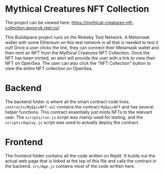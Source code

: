 # Mythical Creatures NFT Collection

The project can be viewed here: https://mythical-creatures-nft-collection.apoorvk.repl.co/

This Buildspace project runs on the Rinkeby Test Network. A Metamask wallet with some Ethereum on this test network is all that is needed to test it out! Once a user clicks the link, they can connect their Metamask wallet and then mint an NFT from the Mythical Creatures NFT Collection. Once the NFT has been minted, an alert will provide the user with a link to view their NFT on OpenSea. The user can also click the "NFT Collection" button to view the entire NFT collection on OpenSea.

# Backend

The backend folder is where all the smart contract code lives. `contracts/MyEpicNFT.sol` contains the contract `MyEpicNFT` and has several helper functions. This contract essentially just mints NFTs to the relevant user. The `scripts/run.js` script was mainly used for testing, and the `scripts/deploy.js` script was used to actually deploy the contract.

# Frontend

The frontend folder contains all the code written on Replit. It builds out the actual web page that is linked at the top of this file and calls the contract in the backend. `src/App.js` contains most of the code written here.
